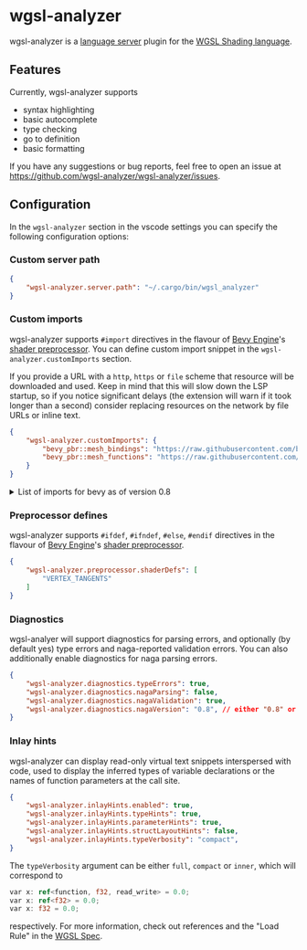 # wgsl-analyzer

wgsl-analyzer is a [language server](https://microsoft.github.io/language-server-protocol/) plugin for the [WGSL Shading language](https://gpuweb.github.io/gpuweb/wgsl/).

## Features

Currently, wgsl-analyzer supports
- syntax highlighting
- basic autocomplete
- type checking
- go to definition
- basic formatting

If you have any suggestions or bug reports, feel free to open an issue at https://github.com/wgsl-analyzer/wgsl-analyzer/issues.

## Configuration

In the `wgsl-analyzer` section in the vscode settings you can specify the following configuration options:

### Custom server path

```json
{
    "wgsl-analyzer.server.path": "~/.cargo/bin/wgsl_analyzer"
}
```

### Custom imports

wgsl-analyzer supports `#import` directives in the flavour of [Bevy Engine](https://bevyengine.org)'s [shader preprocessor](https://bevyengine.org/news/bevy-0-6/#shader-imports). You can define custom import snippet in the `wgsl-analyzer.customImports` section.

If you provide a URL with a `http`, `https` or `file` scheme that resource will be downloaded and used. Keep in mind that this will slow down the LSP startup, so if you notice significant delays (the extension will warn if it took longer than a second) consider replacing resources on the network by file URLs or inline text.

```json
{
    "wgsl-analyzer.customImports": {
        "bevy_pbr::mesh_bindings": "https://raw.githubusercontent.com/bevyengine/bevy/v0.8.0/crates/bevy_pbr/src/render/mesh_bindings.wgsl",
        "bevy_pbr::mesh_functions": "https://raw.githubusercontent.com/bevyengine/bevy/v0.8.0/crates/bevy_pbr/src/render/mesh_functions.wgsl"
    }
}
```

<details>
<summary>
List of imports for bevy as of version 0.8
</summary>


_Generated using `rg define_import_path -g '*.wgsl' --sort path | sd '^([^:]*):#define_import_path (.*)' '        "$2": "https://raw.githubusercontent.com/bevyengine/bevy/v0.8.0/$1",'` inside the bevy folder_

```json
{
    "wgsl-analyzer.customImports": {
        "bevy_pbr::clustered_forward": "https://raw.githubusercontent.com/bevyengine/bevy/v0.8.0/crates/bevy_pbr/src/render/clustered_forward.wgsl",
        "bevy_pbr::mesh_bindings": "https://raw.githubusercontent.com/bevyengine/bevy/v0.8.0/crates/bevy_pbr/src/render/mesh_bindings.wgsl",
        "bevy_pbr::mesh_functions": "https://raw.githubusercontent.com/bevyengine/bevy/v0.8.0/crates/bevy_pbr/src/render/mesh_functions.wgsl",
        "bevy_pbr::mesh_types": "https://raw.githubusercontent.com/bevyengine/bevy/v0.8.0/crates/bevy_pbr/src/render/mesh_types.wgsl",
        "bevy_pbr::mesh_vertex_output": "https://raw.githubusercontent.com/bevyengine/bevy/v0.8.0/crates/bevy_pbr/src/render/mesh_vertex_output.wgsl",
        "bevy_pbr::mesh_view_bindings": "https://raw.githubusercontent.com/bevyengine/bevy/v0.8.0/crates/bevy_pbr/src/render/mesh_view_bindings.wgsl",
        "bevy_pbr::mesh_view_types": "https://raw.githubusercontent.com/bevyengine/bevy/v0.8.0/crates/bevy_pbr/src/render/mesh_view_types.wgsl",
        "bevy_pbr::pbr_bindings": "https://raw.githubusercontent.com/bevyengine/bevy/v0.8.0/crates/bevy_pbr/src/render/pbr_bindings.wgsl",
        "bevy_pbr::pbr_functions": "https://raw.githubusercontent.com/bevyengine/bevy/v0.8.0/crates/bevy_pbr/src/render/pbr_functions.wgsl",
        "bevy_pbr::lighting": "https://raw.githubusercontent.com/bevyengine/bevy/v0.8.0/crates/bevy_pbr/src/render/pbr_lighting.wgsl",
        "bevy_pbr::pbr_types": "https://raw.githubusercontent.com/bevyengine/bevy/v0.8.0/crates/bevy_pbr/src/render/pbr_types.wgsl",
        "bevy_pbr::shadows": "https://raw.githubusercontent.com/bevyengine/bevy/v0.8.0/crates/bevy_pbr/src/render/shadows.wgsl",
        "bevy_pbr::skinning": "https://raw.githubusercontent.com/bevyengine/bevy/v0.8.0/crates/bevy_pbr/src/render/skinning.wgsl",
        "bevy_pbr::utils": "https://raw.githubusercontent.com/bevyengine/bevy/v0.8.0/crates/bevy_pbr/src/render/utils.wgsl",
        "bevy_sprite::mesh2d_bindings": "https://raw.githubusercontent.com/bevyengine/bevy/v0.8.0/crates/bevy_sprite/src/mesh2d/mesh2d_bindings.wgsl",
        "bevy_sprite::mesh2d_functions": "https://raw.githubusercontent.com/bevyengine/bevy/v0.8.0/crates/bevy_sprite/src/mesh2d/mesh2d_functions.wgsl",
        "bevy_sprite::mesh2d_types": "https://raw.githubusercontent.com/bevyengine/bevy/v0.8.0/crates/bevy_sprite/src/mesh2d/mesh2d_types.wgsl",
        "bevy_sprite::mesh2d_vertex_output": "https://raw.githubusercontent.com/bevyengine/bevy/v0.8.0/crates/bevy_sprite/src/mesh2d/mesh2d_vertex_output.wgsl",
        "bevy_sprite::mesh2d_view_bindings": "https://raw.githubusercontent.com/bevyengine/bevy/v0.8.0/crates/bevy_sprite/src/mesh2d/mesh2d_view_bindings.wgsl",
        "bevy_sprite::mesh2d_view_types": "https://raw.githubusercontent.com/bevyengine/bevy/v0.8.0/crates/bevy_sprite/src/mesh2d/mesh2d_view_types.wgsl",

        // or alternatively for faster startup

        "bevy_pbr::clustered_forward": "file:///path/to/your/local/bevy/clone/crates/bevy_pbr/src/render/clustered_forward.wgsl",
        "bevy_pbr::mesh_bindings": "file:///path/to/your/local/bevy/clone/crates/bevy_pbr/src/render/mesh_bindings.wgsl",
        "bevy_pbr::mesh_functions": "file:///path/to/your/local/bevy/clone/crates/bevy_pbr/src/render/mesh_functions.wgsl",
        "bevy_pbr::mesh_types": "file:///path/to/your/local/bevy/clone/crates/bevy_pbr/src/render/mesh_types.wgsl",
        "bevy_pbr::mesh_vertex_output": "file:///path/to/your/local/bevy/clone/crates/bevy_pbr/src/render/mesh_vertex_output.wgsl",
        "bevy_pbr::mesh_view_bindings": "file:///path/to/your/local/bevy/clone/crates/bevy_pbr/src/render/mesh_view_bindings.wgsl",
        "bevy_pbr::mesh_view_types": "file:///path/to/your/local/bevy/clone/crates/bevy_pbr/src/render/mesh_view_types.wgsl",
        "bevy_pbr::pbr_bindings": "file:///path/to/your/local/bevy/clone/crates/bevy_pbr/src/render/pbr_bindings.wgsl",
        "bevy_pbr::pbr_functions": "file:///path/to/your/local/bevy/clone/crates/bevy_pbr/src/render/pbr_functions.wgsl",
        "bevy_pbr::lighting": "file:///path/to/your/local/bevy/clone/crates/bevy_pbr/src/render/pbr_lighting.wgsl",
        "bevy_pbr::pbr_types": "file:///path/to/your/local/bevy/clone/crates/bevy_pbr/src/render/pbr_types.wgsl",
        "bevy_pbr::shadows": "file:///path/to/your/local/bevy/clone/crates/bevy_pbr/src/render/shadows.wgsl",
        "bevy_pbr::skinning": "file:///path/to/your/local/bevy/clone/crates/bevy_pbr/src/render/skinning.wgsl",
        "bevy_pbr::utils": "file:///path/to/your/local/bevy/clone/crates/bevy_pbr/src/render/utils.wgsl",
        "bevy_sprite::mesh2d_bindings": "file:///path/to/your/local/bevy/clone/crates/bevy_sprite/src/mesh2d/mesh2d_bindings.wgsl",
        "bevy_sprite::mesh2d_functions": "file:///path/to/your/local/bevy/clone/crates/bevy_sprite/src/mesh2d/mesh2d_functions.wgsl",
        "bevy_sprite::mesh2d_types": "file:///path/to/your/local/bevy/clone/crates/bevy_sprite/src/mesh2d/mesh2d_types.wgsl",
        "bevy_sprite::mesh2d_vertex_output": "file:///path/to/your/local/bevy/clone/crates/bevy_sprite/src/mesh2d/mesh2d_vertex_output.wgsl",
        "bevy_sprite::mesh2d_view_bindings": "file:///path/to/your/local/bevy/clone/crates/bevy_sprite/src/mesh2d/mesh2d_view_bindings.wgsl",
        "bevy_sprite::mesh2d_view_types": "file:///path/to/your/local/bevy/clone/crates/bevy_sprite/src/mesh2d/mesh2d_view_types.wgsl"
    }
}
```
</details>

### Preprocessor defines

wgsl-analyzer supports `#ifdef`, `#ifndef`, `#else`, `#endif` directives in the flavour of [Bevy Engine](https://bevyengine.org)'s [shader preprocessor](https://bevyengine.org/news/bevy-0-6/#shader-imports).

```json
{
    "wgsl-analyzer.preprocessor.shaderDefs": [
        "VERTEX_TANGENTS"
    ]
}
```


### Diagnostics

wgsl-analyer will support diagnostics for parsing errors, and optionally (by default yes) type errors and naga-reported validation errors.
You can also additionally enable diagnostics for naga parsing errors.

```json
{
    "wgsl-analyzer.diagnostics.typeErrors": true,
    "wgsl-analyzer.diagnostics.nagaParsing": false,
    "wgsl-analyzer.diagnostics.nagaValidation": true,
    "wgsl-analyzer.diagnostics.nagaVersion": "0.8", // either "0.8" or "main"
}
```

### Inlay hints


wgsl-analyzer can display read-only virtual text snippets interspersed with code, used to display the inferred types of variable declarations or the names of function parameters at the call site.

```json
{
    "wgsl-analyzer.inlayHints.enabled": true,
    "wgsl-analyzer.inlayHints.typeHints": true,
    "wgsl-analyzer.inlayHints.parameterHints": true,
    "wgsl-analyzer.inlayHints.structLayoutHints": false,
    "wgsl-analyzer.inlayHints.typeVerbosity": "compact",
}
```

The `typeVerbosity` argument can be either `full`, `compact` or `inner`, which will correspond to
```rust
var x: ref<function, f32, read_write> = 0.0;
var x: ref<f32> = 0.0;
var x: f32 = 0.0;
```
respectively. For more information, check out references and the "Load Rule" in the [WGSL Spec](https://gpuweb.github.io/gpuweb/wgsl/#load-rule).
